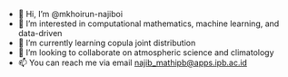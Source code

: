 - 👋 Hi, I’m @mkhoirun-najiboi
- 👀 I’m interested in computational mathematics, machine learning, and data-driven
- 🌱 I’m currently learning copula joint distribution
- 💞️ I’m looking to collaborate on atmospheric science and climatology
- 📫 You can reach me via email najib_mathipb@apps.ipb.ac.id

<!---
mkhoirun-najiboi/mkhoirun-najiboi is a ✨ special ✨ repository because its `README.md` (this file) appears on your GitHub profile.
You can click the Preview link to take a look at your changes.
--->
